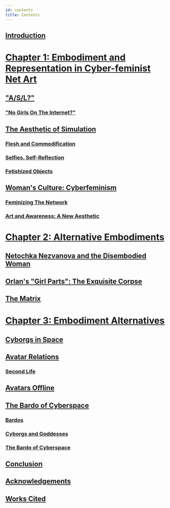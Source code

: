 ```yaml
---
id: contents
title: Contents
---
```


## [Introduction](intro.md)

# [Chapter 1: Embodiment and Representation in Cyber-feminist Net Art](ch1.md)
## ["A/S/L?"](ch1#a-s-l)
### ["No Girls On The Internet?"](ch1#no-girls-on-the-internet)
## [The Aesthetic of Simulation](ch1#the-aesthetic-of-simulation)
### [Flesh and Commodification](ch1#flesh-and-commodification)
### [Selfies, Self-Reflection](ch1#selfies-self-reflection)
### [Fetishized Objects](ch1#fetishized-objects)
## [Woman's Culture: Cyberfeminism](ch1#womans-culture-cyberfeminism)
### [Feminizing The Network](ch1#feminizing-the-network)
### [Art and Awareness: A New Aesthetic](ch1#art-and-awareness-a-new-aesthetic)
# [Chapter 2: Alternative Embodiments](ch2.md)
## [Netochka Nezvanova and the Disembodied Woman](ch2#netochka-nezvanova-and-the-disembodied-woman)
## [Orlan's "Girl Parts": The Exquisite Corpse](ch2#orlans-girl-parts-the-exquisite-corpse)
## [The Matrix](ch2#the-matrix)
# [Chapter 3: Embodiment Alternatives](ch3.md)
## [Cyborgs in Space](ch3#cyborgs-in-space)
## [Avatar Relations](ch3#avatar-relations)
### [Second Life](ch3#second-life)
## [Avatars Offline](ch3#avatars-offline)
## [The Bardo of Cyberspace](ch3#the-bardo-of-cyberspace)
### [Bardos](ch3#bardos)
### [Cyborgs and Goddesses](ch3#cyborgs-and-goddesses)
### [The Bardo of Cyberspace](ch3#the-bardo-of-cyberspace-1)
## [Conclusion](conclusion.md)
## [Acknowledgements](acknowledgements.md)
## [Works Cited](workscited.md)
